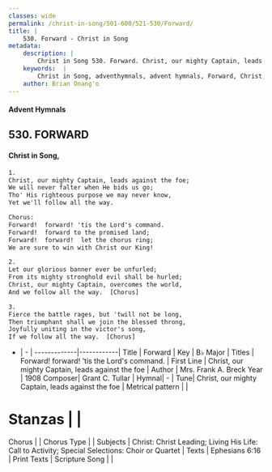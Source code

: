 ```yaml
---
classes: wide
permalink: /christ-in-song/501-600/521-530/Forward/
title: |
    530. Forward - Christ in Song
metadata:
    description: |
        Christ in Song 530. Forward. Christ, our mighty Captain, leads against the foe; We will never falter when He bids us go; Tho' His righteous purpose we may never know, Yet we'll follow all the way. Chorus: Forward!  forward! 'tis the Lord's command. Forward!  forward to the promised land; Forward!  forward!  let the chorus ring; We are sure to win with Christ our King!
    keywords:  |
        Christ in Song, adventhymnals, advent hymnals, Forward, Christ, our mighty Captain, leads against the foe. Forward!  forward! 'tis the Lord's command.
    author: Brian Onang'o
---
```


#### Advent Hymnals
## 530. FORWARD
####  Christ in Song,

```txt
1.
Christ, our mighty Captain, leads against the foe;
We will never falter when He bids us go;
Tho' His righteous purpose we may never know,
Yet we'll follow all the way.

Chorus:
Forward!  forward! 'tis the Lord's command.
Forward!  forward to the promised land;
Forward!  forward!  let the chorus ring;
We are sure to win with Christ our King!

2.
Let our glorious banner ever be unfurled;
From its mighty stronghold evil shall be hurled;
Christ, our mighty Captain, overcomes the world,
And we follow all the way.  [Chorus]

3.
Fierce the battle rages, but 'twill not be long,
Then triumphant shall we join the blessed throng,
Joyfully uniting in the victor's song,
If we follow all the way.  [Chorus]

```

- |   -  |
-------------|------------|
Title | Forward |
Key | B♭ Major |
Titles | Forward!  forward! 'tis the Lord's command. |
First Line | Christ, our mighty Captain, leads against the foe |
Author | Mrs. Frank A. Breck
Year | 1908
Composer| Grant C. Tullar |
Hymnal|  - |
Tune| Christ, our mighty Captain, leads against the foe |
Metrical pattern | |
# Stanzas |  |
Chorus |  |
Chorus Type |  |
Subjects | Christ: Christ Leading; Living His Life: Call to Activity; Special Selections: Choir or Quartet |
Texts | Ephesians 6:16 |
Print Texts | 
Scripture Song |  |
    
